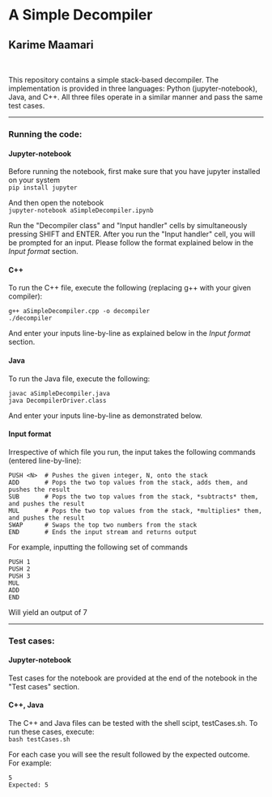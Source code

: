 # A Simple Decompiler
## Karime Maamari
<br>

This repository contains a simple stack-based decompiler. The implementation is provided in three languages: Python (jupyter-notebook), Java, and C++. All three files operate in a similar manner and pass the same test cases. 

---
### Running the code:

#### Jupyter-notebook
Before running the notebook, first make sure that you have jupyter installed on your system<br>
```pip install jupyter```


And then open the notebook<br>
```jupyter-notebook aSimpleDecompiler.ipynb```
   
Run the "Decompiler class" and "Input handler" cells by simultaneously pressing SHIFT and ENTER. After you run the "Input handler" cell, you will be prompted for an input. Please follow the format explained below in the *Input format* section.

#### C++
To run the C++ file, execute the following (replacing g++ with your given compiler):<br>
```
g++ aSimpleDecompiler.cpp -o decompiler
./decompiler
```
And enter your inputs line-by-line as explained below in the *Input format* section.

#### Java
To run the Java file, execute the following:<br>
```
javac aSimpleDecompiler.java
java DecompilerDriver.class
```
And enter your inputs line-by-line as demonstrated below.

#### Input format
Irrespective of which file you run, the input takes the following commands (entered line-by-line):
```
PUSH <N>  # Pushes the given integer, N, onto the stack
ADD       # Pops the two top values from the stack, adds them, and pushes the result
SUB       # Pops the two top values from the stack, *subtracts* them, and pushes the result
MUL       # Pops the two top values from the stack, *multiplies* them, and pushes the result
SWAP      # Swaps the top two numbers from the stack
END       # Ends the input stream and returns output
```
For example, inputting the following set of commands
```
PUSH 1
PUSH 2
PUSH 3
MUL
ADD
END
```
Will yield an output of 7

---
### Test cases:

#### Jupyter-notebook
Test cases for the notebook are provided at the end of the notebook in the "Test cases" section.

#### C++, Java
The C++ and Java files can be tested with the shell scipt, testCases.sh. To run these cases, execute:<br>
```bash testCases.sh```


For each case you will see the result followed by the expected outcome. <br>
For example: <br>
```
5
Expected: 5
```

<br>

